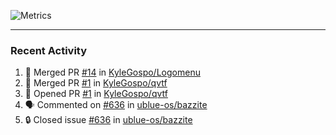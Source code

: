 ![Metrics](https://metrics.lecoq.io/KyleGospo?template=classic&base=header%2C%20activity%2C%20community%2C%20repositories%2C%20metadata&base.indepth=false&base.hireable=false&base.skip=false&config.timezone=America%2FLos_Angeles)

---
### Recent Activity
<!--START_SECTION:activity-->
1. 🎉 Merged PR [#14](https://github.com/KyleGospo/Logomenu/pull/14) in [KyleGospo/Logomenu](https://github.com/KyleGospo/Logomenu)
2. 🎉 Merged PR [#1](https://github.com/KyleGospo/qvtf/pull/1) in [KyleGospo/qvtf](https://github.com/KyleGospo/qvtf)
3. 💪 Opened PR [#1](https://github.com/KyleGospo/qvtf/pull/1) in [KyleGospo/qvtf](https://github.com/KyleGospo/qvtf)
4. 🗣 Commented on [#636](https://github.com/ublue-os/bazzite/issues/636#issuecomment-1872591582) in [ublue-os/bazzite](https://github.com/ublue-os/bazzite)
5. 🔒 Closed issue [#636](https://github.com/ublue-os/bazzite/issues/636) in [ublue-os/bazzite](https://github.com/ublue-os/bazzite)
<!--END_SECTION:activity-->
